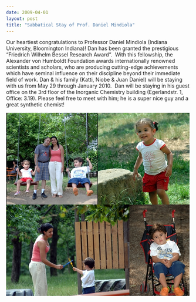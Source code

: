 ```yaml
---
date: 2009-04-01
layout: post
title: "Sabbatical Stay of Prof. Daniel Mindiola"
---
```


Our  heartiest congratulations to Professor Daniel Mindiola (Indiana  University, Bloomington Indiana)! 
Dan has been granted the prestigious “Friedrich Wilhelm Bessel Research Award”. 
With this fellowship, the Alexander von Humboldt Foundation awards internationally renowned scientists and scholars, who are producing cutting-edge achievements which have seminal influence on  their discipline beyond their immediate field of work. 
Dan & his family (Katti, Niobe & Juan Daniel) will be staying with us from May 29 through January 2010. 
Dan will be staying in his guest office on the 3rd floor of the Inorganic Chemistry building (Egerlandstr. 1, Office:  3.19). 
Please feel free to meet with  him; he is a super nice guy and a great synthetic chemist!

![Prof. Dan Mindiola and his family](/assets/img/2017/Mindiolas.JPG)
